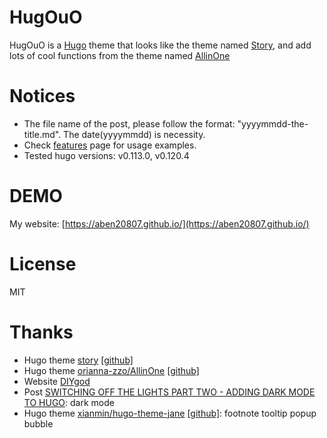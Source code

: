 # HugOuO

HugOuO is a [Hugo](https://gohugo.io/) theme that looks like the theme named [Story](https://themes.gohugo.io/story/), and add lots of cool functions from the theme named [AllinOne](https://themes.gohugo.io/allinone/)

# Notices

+ The file name of the post, please follow the format: "yyyymmdd-the-title.md". The date(yyyymmdd) is necessity.
+ Check [features](https://aben20807.github.io/posts/features/) page for usage examples.
+ Tested hugo versions: v0.113.0, v0.120.4

# DEMO

My website: [https://aben20807.github.io/](https://aben20807.github.io/)

# License

MIT

# Thanks

+ Hugo theme [story](https://themes.gohugo.io/story/) [[github]](https://github.com/xaprb/story)
+ Hugo theme [orianna-zzo/AllinOne](https://themes.gohugo.io/allinone/) [[github]](https://github.com/orianna-zzo/AllinOne)
+ Website [DIYgod](https://diygod.me/)
+ Post [SWITCHING OFF THE LIGHTS PART TWO - ADDING DARK MODE TO HUGO](https://yonkov.github.io/post/add-dark-mode-toggle-to-hugo/): dark mode
+ Hugo theme [xianmin/hugo-theme-jane](https://www.xianmin.org/hugo-theme-jane/post/doc-footnote-preview/) [[github]](https://github.com/xianmin/hugo-theme-jane): footnote tooltip popup bubble
